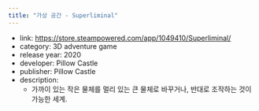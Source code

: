 ```yaml
---
title: "가상 공간 - Superliminal"
---
```


- link: <https://store.steampowered.com/app/1049410/Superliminal/>
- category: 3D adventure game
- release year: 2020
- developer: Pillow Castle
- publisher: Pillow Castle
- description:
    - 가까이 있는 작은 물체를 멀리 있는 큰 물체로 바꾸거나, 반대로 조작하는 것이 가능한 세계.
